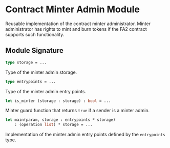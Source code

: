 # Contract Minter Admin Module

Reusable implementation  of the contract minter administrator. Minter administrator
has rights to mint and burn tokens if the FA2 contract supports such functionality.

## Module Signature

```ocaml
type storage = ...
```

Type of the minter admin storage.

```ocaml
type entrypoints = ...
```

Type of the minter admin entry points.

```ocaml
let is_minter (storage : storage) : bool = ...
```

Minter guard function that returns `true` if a sender is a minter admin.

```ocaml
let main(param, storage : entrypoints * storage)
    : (operation list) * storage = ...
```

Implementation of the minter admin entry points defined by the `entrypoints`
type.
